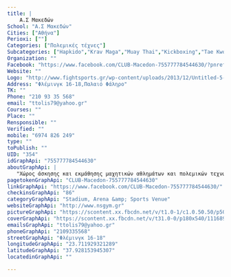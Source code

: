 ```yaml
---
title: |
    Α.Σ Μακεδών
School: "Α.Σ Μακεδών"
Cities: ["Αθήνα"]
Perioxi: [""]
Categories: ["Πολεμικές τέχνες"]
Subcategories: ["Hapkido","Krav Maga","Muay Thai","Kickboxing","Tae Kwon Do  "]
Organization: ""
Facebook: "https://www.facebook.com/CLUB-Macedon-755777784544630/?pnref=story"
Website: ""
Logo: "http://www.fightsports.gr/wp-content/uploads/2013/12/Untitled-5-306x250.jpg"
Address: "Φλέμινγκ 16-18,Παλαιό Φάληρο"
TK: ""
Phone: "210 93 35 568"
email: "ttolis79@yahoo.gr"
Courses: ""
Place: ""
Rensponsible: ""
Verified: ""
mobile: "6974 826 249"
type: ""
toPublish: ""
UID: "354"
idGraphApi: "755777784544630"
aboutGraphApi: | 
   "Χώρος άσκησης και εκμάθησης μαχητικών αθλημάτων και πολεμικών τεχνών!!!"
pagetokenGraphApi: "CLUB-Macedon-755777784544630"
linkGraphApi: "https://www.facebook.com/CLUB-Macedon-755777784544630/"
checkinsGraphApi: "86"
categoryGraphApi: "Stadium, Arena &amp; Sports Venue"
websiteGraphApi: "http://www.nsgym.gr"
pictureGraphApi: "https://scontent.xx.fbcdn.net/v/t1.0-1/c1.0.50.50/p50x50/12002190_755777887877953_1211490258991840162_n.jpg?oh=6d5df3e8ef3422bbe524a8178a0149d4&amp;oe=5B3461AF"
coverGraphApi: "https://scontent.xx.fbcdn.net/v/t31.0-0/p180x540/11168916_755778054544603_2258240115367856632_o.jpg?oh=43560cefdb73ad163253a10c4cc2c6b6&amp;oe=5B3F9221"
emailsGraphApi: "ttolis79@yahoo.gr"
phoneGraphApi: "2109335568"
streetGraphApi: "Φλέμινγκ 16-18"
longitudeGraphApi: "23.711929321289"
latitudeGraphApi: "37.928153945307"
locatedinGraphApi: ""

---
```




